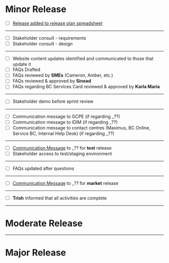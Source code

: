 # Minor Release
 
- [ ] [Release added to release plan spreadsheet](https://citz.sp.gov.bc.ca/sites/SBC/REG/Projects/MVSM/_layouts/15/WopiFrame.aspx?sourcedoc={C40CBB6E-9F6A-43CE-877D-B9DCA3280EC3}&file=Registries%20Modernization%20Release%20Plan%20w%20Features.xlsx&action=def)
---
- [ ] Stakeholder consult - requirements
- [ ] Stakeholder consult - design
---
- [ ] Website content updates identified and communicated to those that update it
- [ ] FAQs Drafted
- [ ] FAQs reviewed by **SMEs** (Cameron, Amber, etc.)
- [ ] FAQs reviewed & approved by **Sinead**
- [ ] FAQs regarding BC Services Card reviewed & approved by **Karla Maria**
---
- [ ] Stakeholder demo before sprint review
--- 
- [ ] Communication message to GCPE (if regarding _??)
- [ ] Communication message to IDIM (if regarding _??)
- [ ] Communication message to contact centres (Maximus, BC Online, Service BC, Internal Help Desk) (if regarding _??)
---
- [ ] [Communication Message](https://citz.sp.gov.bc.ca/sites/SBC/REG/Projects/MVSM/_layouts/15/WopiFrame.aspx?sourcedoc={E8A83D3C-7DC6-46C9-82FA-27FAE2D0BEAD}&file=Release%20%26%20Project%20Communications.docx&action=default) to _?? for **test** release
- [ ] Stakeholder access to test/staging environment
---
- [ ] FAQs updated after questions
---
- [ ] [Communication Message](https://citz.sp.gov.bc.ca/sites/SBC/REG/Projects/MVSM/_layouts/15/WopiFrame.aspx?sourcedoc={E8A83D3C-7DC6-46C9-82FA-27FAE2D0BEAD}&file=Release%20%26%20Project%20Communications.docx&action=default) to _?? for **market** release 
---
- [ ] **Trish** informed that all activities are complete


-----
# Moderate Release



-----
# Major Release

